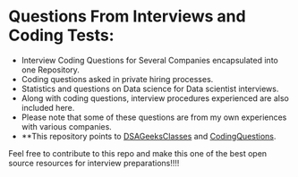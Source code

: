# Questions From Interviews and Coding Tests:  
  
+ Interview Coding Questions for Several Companies encapsulated into one Repository.  
+ Coding questions asked in private hiring processes.  
+ Statistics and questions on Data science for Data scientist interviews.  
+ Along with coding questions, interview procedures experienced are also included here.  
+ Please note that some of these questions are from my own experiences with various companies.  
+ **This repository points to [DSAGeeksClasses](https://github.com/absognety/DSA-GeeksClasses) and [CodingQuestions](https://github.com/absognety/AlgorithmicQuestions).  
  
Feel free to contribute to this repo and make this one of the best open source resources for interview preparations!!!!
